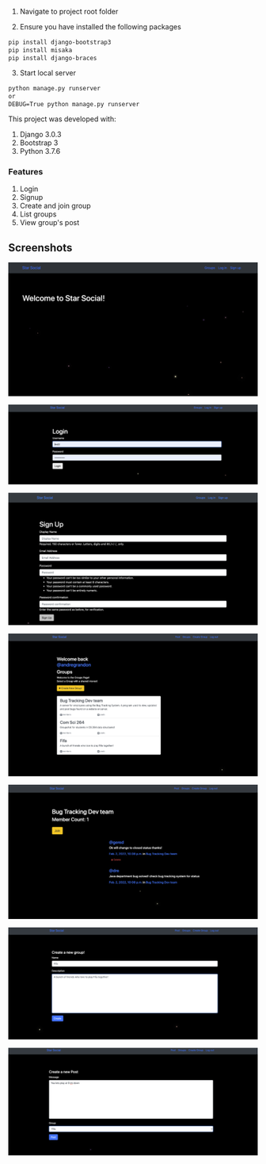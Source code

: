 
1. Navigate to project root folder

2. Ensure you have installed the following packages
```
pip install django-bootstrap3
pip install misaka
pip install django-braces
```

3. Start local server
```
python manage.py runserver
or
DEBUG=True python manage.py runserver
```

This project was developed with:
1. Django 3.0.3
2. Bootstrap 3
3. Python 3.7.6

### Features
1. Login
2. Signup
3. Create and join group
4. List groups
5. View group's post

## Screenshots
![home](/images/home.png)

![login](/images/login.png)

![home](/images/signup.png)

![about](/images/group_list.png)

![about](/images/group_detail.png)

![home](/images/new_group.png)

![home](/images/new_post.png)
